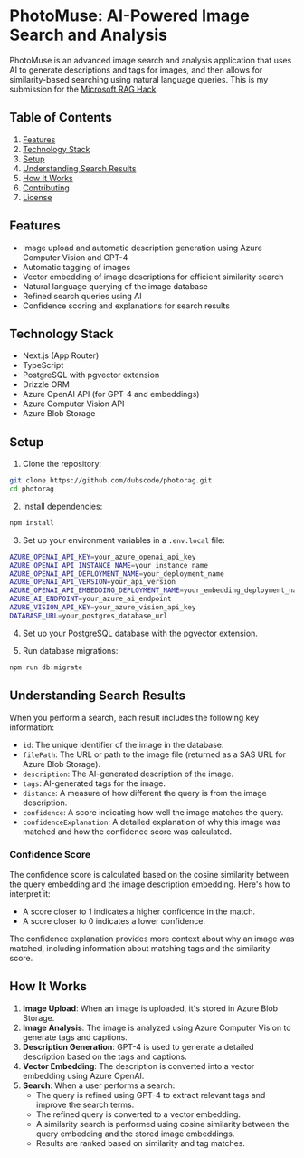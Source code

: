 # PhotoMuse: AI-Powered Image Search and Analysis

PhotoMuse is an advanced image search and analysis application that uses AI to generate descriptions and tags for images, and then allows for similarity-based searching using natural language queries. This is my submission for the [Microsoft RAG Hack](https://github.com/microsoft/RAG_Hack).

## Table of Contents

1. [Features](#features)
2. [Technology Stack](#technology-stack)
3. [Setup](#setup)
4. [Understanding Search Results](#understanding-search-results)
5. [How It Works](#how-it-works)
6. [Contributing](#contributing)
7. [License](#license)

## Features

- Image upload and automatic description generation using Azure Computer Vision and GPT-4
- Automatic tagging of images
- Vector embedding of image descriptions for efficient similarity search
- Natural language querying of the image database
- Refined search queries using AI
- Confidence scoring and explanations for search results

## Technology Stack

- Next.js (App Router)
- TypeScript
- PostgreSQL with pgvector extension
- Drizzle ORM
- Azure OpenAI API (for GPT-4 and embeddings)
- Azure Computer Vision API
- Azure Blob Storage

## Setup

1. Clone the repository:

```bash
git clone https://github.com/dubscode/photorag.git
cd photorag
```

2. Install dependencies:

```bash
npm install
```

3. Set up your environment variables in a `.env.local` file:

```bash
AZURE_OPENAI_API_KEY=your_azure_openai_api_key
AZURE_OPENAI_API_INSTANCE_NAME=your_instance_name
AZURE_OPENAI_API_DEPLOYMENT_NAME=your_deployment_name
AZURE_OPENAI_API_VERSION=your_api_version
AZURE_OPENAI_API_EMBEDDING_DEPLOYMENT_NAME=your_embedding_deployment_name
AZURE_AI_ENDPOINT=your_azure_ai_endpoint
AZURE_VISION_API_KEY=your_azure_vision_api_key
DATABASE_URL=your_postgres_database_url
```

4. Set up your PostgreSQL database with the pgvector extension.

5. Run database migrations:

```bash
npm run db:migrate
```

## Understanding Search Results

When you perform a search, each result includes the following key information:

- `id`: The unique identifier of the image in the database.
- `filePath`: The URL or path to the image file (returned as a SAS URL for Azure Blob Storage).
- `description`: The AI-generated description of the image.
- `tags`: AI-generated tags for the image.
- `distance`: A measure of how different the query is from the image description.
- `confidence`: A score indicating how well the image matches the query.
- `confidenceExplanation`: A detailed explanation of why this image was matched and how the confidence score was calculated.

### Confidence Score

The confidence score is calculated based on the cosine similarity between the query embedding and the image description embedding. Here's how to interpret it:

- A score closer to 1 indicates a higher confidence in the match.
- A score closer to 0 indicates a lower confidence.

The confidence explanation provides more context about why an image was matched, including information about matching tags and the similarity score.

## How It Works

1. **Image Upload**: When an image is uploaded, it's stored in Azure Blob Storage.
2. **Image Analysis**: The image is analyzed using Azure Computer Vision to generate tags and captions.
3. **Description Generation**: GPT-4 is used to generate a detailed description based on the tags and captions.
4. **Vector Embedding**: The description is converted into a vector embedding using Azure OpenAI.
5. **Search**: When a user performs a search:
   - The query is refined using GPT-4 to extract relevant tags and improve the search terms.
   - The refined query is converted to a vector embedding.
   - A similarity search is performed using cosine similarity between the query embedding and the stored image embeddings.
   - Results are ranked based on similarity and tag matches.
